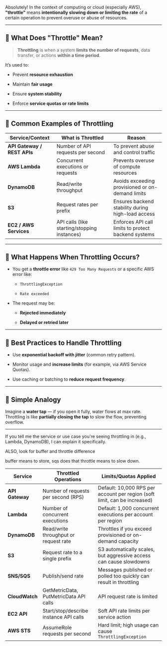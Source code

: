 Absolutely! In the context of computing or cloud (especially AWS), **"throttle"** means **intentionally slowing down or limiting the rate** of a certain operation to prevent overuse or abuse of resources.

---

## 🛑 What Does "Throttle" Mean?

> **Throttling** is when a system **limits the number of requests**, data transfer, or actions **within a time period**.

It’s used to:

- Prevent **resource exhaustion**
    
- Maintain **fair usage**
    
- Ensure **system stability**
    
- Enforce **service quotas or rate limits**
    

---

## 🔧 Common Examples of Throttling

|**Service/Context**|**What is Throttled**|**Reason**|
|---|---|---|
|**API Gateway / REST APIs**|Number of API requests per second|To prevent abuse and control traffic|
|**AWS Lambda**|Concurrent executions or requests|Prevents overuse of compute resources|
|**DynamoDB**|Read/write throughput|Avoids exceeding provisioned or on-demand limits|
|**S3**|Request rates per prefix|Ensures backend stability during high-load access|
|**EC2 / AWS Services**|API calls (like starting/stopping instances)|Enforces API call limits to protect backend systems|

---

## 🚨 What Happens When Throttling Occurs?

- You get a **throttle error** like `429 Too Many Requests` or a specific AWS error like:
    
    - `ThrottlingException`
        
    - `Rate exceeded`
        
- The request may be:
    
    - **Rejected immediately**
        
    - **Delayed or retried later**
        

---

## 🔁 Best Practices to Handle Throttling

- Use **exponential backoff with jitter** (common retry pattern).
    
- Monitor usage and **increase limits** (for example, via AWS Service Quotas).
    
- Use caching or batching to **reduce request frequency**.
    

---

## 🧠 Simple Analogy

Imagine a **water tap** — if you open it fully, water flows at max rate. Throttling is like **partially closing the tap** to slow the flow, preventing overflow.

---

If you tell me the service or use case you're seeing throttling in (e.g., Lambda, DynamoDB), I can explain it specifically.


ALSO, look for buffer and throttle difference


buffer means to store, sqs does that
throttle means to slow down.




| **Service**     | **Throttled Operations**               | **Limits/Quotas Applied**                                                 |
| --------------- | -------------------------------------- | ------------------------------------------------------------------------- |
| **API Gateway** | Number of requests per second (RPS)    | Default: 10,000 RPS per account per region (soft limit, can be increased) |
| **Lambda**      | Number of concurrent executions        | Default: 1,000 concurrent executions per account per region               |
| **DynamoDB**    | Read/write throughput or request rate  | Throttles if you exceed provisioned or on-demand capacity                 |
| **S3**          | Request rate to a single prefix        | S3 automatically scales, but aggressive access can cause slowdowns        |
| **SNS/SQS**     | Publish/send rate                      | Messages published or polled too quickly can result in throttling         |
| **CloudWatch**  | GetMetricData, PutMetricData API calls | API request rate is limited                                               |
| **EC2 API**     | Start/stop/describe instance API calls | Soft API rate limits per service action                                   |
| **AWS STS**     | AssumeRole requests per second         | Hard limit; high usage can cause `ThrottlingException`                    |